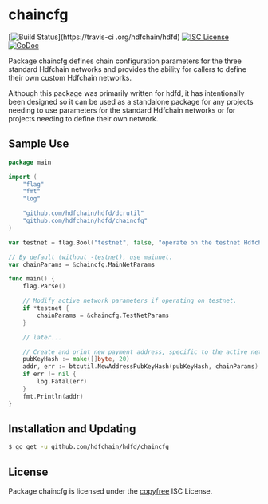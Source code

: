 chaincfg
========

[![Build Status](http://img.shields.io/travis/hdfchain/hdfd.svg)](https://travis-ci
.org/hdfchain/hdfd)
[![ISC License](http://img.shields.io/badge/license-ISC-blue.svg)](http://copyfree.org)
[![GoDoc](https://img.shields.io/badge/godoc-reference-blue.svg)](http://godoc.org/github.com/hdfchain/hdfd/chaincfg)

Package chaincfg defines chain configuration parameters for the three standard
Hdfchain networks and provides the ability for callers to define their own custom
Hdfchain networks.

Although this package was primarily written for hdfd, it has intentionally been
designed so it can be used as a standalone package for any projects needing to
use parameters for the standard Hdfchain networks or for projects needing to
define their own network.

## Sample Use

```Go
package main

import (
	"flag"
	"fmt"
	"log"

	"github.com/hdfchain/hdfd/dcrutil"
	"github.com/hdfchain/hdfd/chaincfg"
)

var testnet = flag.Bool("testnet", false, "operate on the testnet Hdfchain network")

// By default (without -testnet), use mainnet.
var chainParams = &chaincfg.MainNetParams

func main() {
	flag.Parse()

	// Modify active network parameters if operating on testnet.
	if *testnet {
		chainParams = &chaincfg.TestNetParams
	}

	// later...

	// Create and print new payment address, specific to the active network.
	pubKeyHash := make([]byte, 20)
	addr, err := btcutil.NewAddressPubKeyHash(pubKeyHash, chainParams)
	if err != nil {
		log.Fatal(err)
	}
	fmt.Println(addr)
}
```

## Installation and Updating

```bash
$ go get -u github.com/hdfchain/hdfd/chaincfg
```

## License

Package chaincfg is licensed under the [copyfree](http://copyfree.org) ISC
License.
